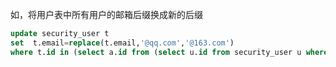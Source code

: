 





如，将用户表中所有用户的邮箱后缀换成新的后缀

```sql
update security_user t
set  t.email=replace(t.email,'@qq.com','@163.com')
where t.id in (select a.id from (select u.id from security_user u where u.email like '%@qq.com') a)
```


